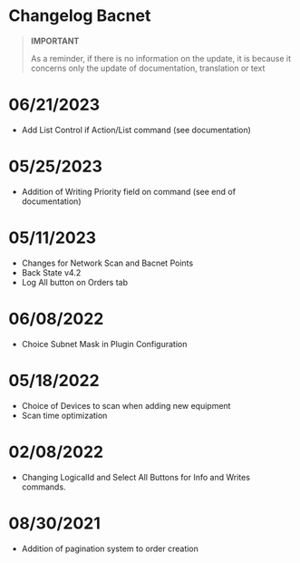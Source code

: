 # Changelog Bacnet


>**IMPORTANT**
>
>As a reminder, if there is no information on the update, it is because it concerns only the update of documentation, translation or text


# 06/21/2023

- Add List Control if Action/List command (see documentation)

# 05/25/2023

- Addition of Writing Priority field on command (see end of documentation)


# 05/11/2023

- Changes for Network Scan and Bacnet Points
- Back State v4.2
- Log All button on Orders tab

# 06/08/2022

- Choice Subnet Mask in Plugin Configuration

# 05/18/2022

- Choice of Devices to scan when adding new equipment
- Scan time optimization

# 02/08/2022

- Changing LogicalId and Select All Buttons for Info and Writes commands.

# 08/30/2021

- Addition of pagination system to order creation
